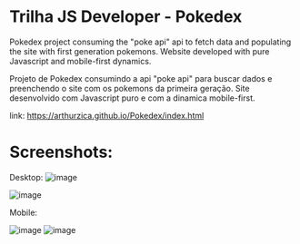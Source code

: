 # Trilha JS Developer - Pokedex

Pokedex project consuming the "poke api" api to fetch data and populating the site with first generation pokemons. Website developed with pure Javascript and mobile-first dynamics.

Projeto de Pokedex consumindo a api "poke api" para buscar dados e preenchendo o site com os pokemons da primeira geração. Site desenvolvido com Javascript puro e com a dinamica mobile-first.

link: https://arthurzica.github.io/Pokedex/index.html

# Screenshots:

Desktop:
![image](https://user-images.githubusercontent.com/95576985/235379399-f1716f4a-e5f2-4228-a892-48c5f9451260.png)

![image](https://user-images.githubusercontent.com/95576985/235379395-1f8173b4-0b47-4032-9f90-be49e8fadc3f.png)

Mobile:

![image](https://user-images.githubusercontent.com/95576985/235379422-b9041da2-242a-4c47-ba40-02624133f2c7.png)
![image](https://user-images.githubusercontent.com/95576985/235379426-6f374ecd-ec9a-4e8b-9ff2-84ceb4254413.png)
